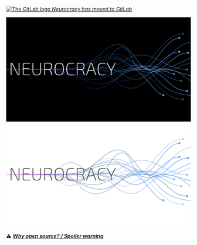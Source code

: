 [<img src="https://gitlab.com/neurocracy/omnipedia/omnipedia/-/raw/main/docs/assets/gitlab/gitlab-logo.svg" alt="The GitLab logo" width="16" height="16"> *Neurocracy has moved to GitLab*](https://gitlab.com/neurocracy)

![A stylized "Neurocracy" against a dark background with several diverging strands splitting off of a central, horizontal strand.](/profile/images/neurocracy_lines_dark.jpg#gh-dark-mode-only)![A stylized "Neurocracy" against a dark background with several diverging strands splitting off of a central, horizontal strand.](/profile/images/neurocracy_lines_light.jpg#gh-light-mode-only)

⚠️ ***[Why open source? / Spoiler warning](https://omnipedia.app/open-source)***
